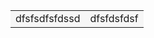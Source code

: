 
<table width="100%" border="0" cellspacing="0" cellpadding="10">
  <tr>
    <td style="background:#f6f6f6;">dfsfsdfsfdssd</td>
    <td style="background:#f6f6f6;">dfsfdsfdsf</td>
  </tr>
</table>

